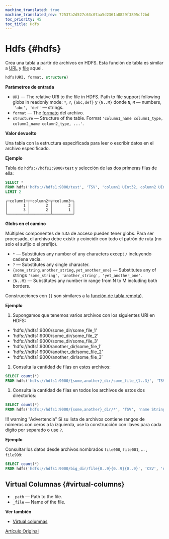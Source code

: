```yaml
---
machine_translated: true
machine_translated_rev: 72537a2d527c63c07aa5d2361a8829f3895cf2bd
toc_priority: 45
toc_title: Hdfs
---
```


# Hdfs {#hdfs}

Crea una tabla a partir de archivos en HDFS. Esta función de tabla es similar a [URL](url.md) y [file](file.md) aquel.

``` sql
hdfs(URI, format, structure)
```

**Parámetros de entrada**

-   `URI` — The relative URI to the file in HDFS. Path to file support following globs in readonly mode: `*`, `?`, `{abc,def}` y `{N..M}` donde `N`, `M` — numbers, \``'abc', 'def'` — strings.
-   `format` — The [formato](../../interfaces/formats.md#formats) del archivo.
-   `structure` — Structure of the table. Format `'column1_name column1_type, column2_name column2_type, ...'`.

**Valor devuelto**

Una tabla con la estructura especificada para leer o escribir datos en el archivo especificado.

**Ejemplo**

Tabla de `hdfs://hdfs1:9000/test` y selección de las dos primeras filas de ella:

``` sql
SELECT *
FROM hdfs('hdfs://hdfs1:9000/test', 'TSV', 'column1 UInt32, column2 UInt32, column3 UInt32')
LIMIT 2
```

``` text
┌─column1─┬─column2─┬─column3─┐
│       1 │       2 │       3 │
│       3 │       2 │       1 │
└─────────┴─────────┴─────────┘
```

**Globs en el camino**

Múltiples componentes de ruta de acceso pueden tener globs. Para ser procesado, el archivo debe existir y coincidir con todo el patrón de ruta (no solo el sufijo o el prefijo).

-   `*` — Substitutes any number of any characters except `/` incluyendo cadena vacía.
-   `?` — Substitutes any single character.
-   `{some_string,another_string,yet_another_one}` — Substitutes any of strings `'some_string', 'another_string', 'yet_another_one'`.
-   `{N..M}` — Substitutes any number in range from N to M including both borders.

Construcciones con `{}` son similares a la [función de tabla remota](../../sql-reference/table-functions/remote.md)).

**Ejemplo**

1.  Supongamos que tenemos varios archivos con los siguientes URI en HDFS:

-   ‘hdfs://hdfs1:9000/some_dir/some_file_1’
-   ‘hdfs://hdfs1:9000/some_dir/some_file_2’
-   ‘hdfs://hdfs1:9000/some_dir/some_file_3’
-   ‘hdfs://hdfs1:9000/another_dir/some_file_1’
-   ‘hdfs://hdfs1:9000/another_dir/some_file_2’
-   ‘hdfs://hdfs1:9000/another_dir/some_file_3’

1.  Consulta la cantidad de filas en estos archivos:

<!-- -->

``` sql
SELECT count(*)
FROM hdfs('hdfs://hdfs1:9000/{some,another}_dir/some_file_{1..3}', 'TSV', 'name String, value UInt32')
```

1.  Consulta la cantidad de filas en todos los archivos de estos dos directorios:

<!-- -->

``` sql
SELECT count(*)
FROM hdfs('hdfs://hdfs1:9000/{some,another}_dir/*', 'TSV', 'name String, value UInt32')
```

!!! warning "Advertencia"
    Si su lista de archivos contiene rangos de números con ceros a la izquierda, use la construcción con llaves para cada dígito por separado o use `?`.

**Ejemplo**

Consultar los datos desde archivos nombrados `file000`, `file001`, … , `file999`:

``` sql
SELECT count(*)
FROM hdfs('hdfs://hdfs1:9000/big_dir/file{0..9}{0..9}{0..9}', 'CSV', 'name String, value UInt32')
```

## Virtual Columnas {#virtual-columns}

-   `_path` — Path to the file.
-   `_file` — Name of the file.

**Ver también**

-   [Virtual columnas](https://clickhouse.tech/docs/en/operations/table_engines/#table_engines-virtual_columns)

[Artículo Original](https://clickhouse.tech/docs/en/query_language/table_functions/hdfs/) <!--hide-->
